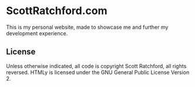 # ScottRatchford.com
This is my personal website, made to showcase me and further my development experience.

## License
Unless otherwise indicated, all code is copyright Scott Ratchford, all rights reversed.
HTMLy is licensed under the GNU General Public License Version 2.
